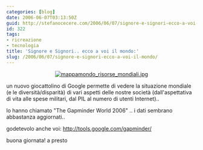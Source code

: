 ```yaml
---
categories: [blog]
date: 2006-06-07T03:13:50Z
guid: http://stefanocecere.com/2006/06/07/signore-e-signori-ecco-a-voi-il-mondo/
id: 322
tags:
- ricreazione
- tecnologia
title: 'Signore e Signori.. ecco a voi il mondo:'
slug: /2006/06/07/signore-e-signori-ecco-a-voi-il-mondo/
---
```


<a target="_blank" href="http://tools.google.com/gapminder/"></p> 

<div style="text-align: center">
  <img alt="mappamondo_risorse_mondiali.jpg" id="image321" src="http://stefanocecere.com/wp-content/uploads/sites/3/2006/06/mappamondo_risorse_mondiali.jpg" />
</div>

<p>
  </a>
</p>

<p>
  un nuovo giocattolino di Google permette di vedere la situazione mondiale (e le diversità/disparità) di vari aspetti delle nostre società (dall'aspettativa di vita alle spese militari, dal PIL al numero di utenti Internet)..
</p>

<p>
  lo hanno chiamato "The Gapminder World 2006" .. i dati sembrano abbastanza aggiornati..
</p>

<p>
  godetevolo anche voi: <a target="_blank" href="http://tools.google.com/gapminder/">http://tools.google.com/gapminder/</a>
</p>

<p>
  buona giornata! a presto
</p>